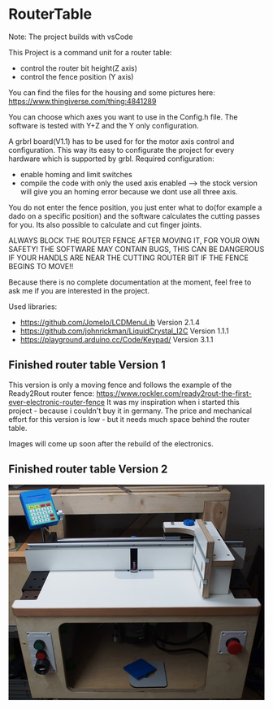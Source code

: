 # RouterTable
Note: The project builds with vsCode

This Project is a command unit for a router table:
 - control the router bit height(Z axis)
 - control the fence position (Y axis)

You can find the files for the housing and some pictures here: https://www.thingiverse.com/thing:4841289

You can choose which axes you want to use in the Config.h file. The software is tested with Y+Z and the Y only configuration.

A grbrl board(V1.1) has to be used for for the motor axis control and configuration.
This way its easy to configurate the project for every hardware which is supported by grbl.
Required configuration:
 - enable homing and limit switches
 - compile the code with only the used axis enabled --> the stock version will give you an homing error because we dont use all three axis.

You do not enter the fence position, you just enter what to do(for example a dado on a specific position) and the software calculates the cutting passes for you. 
Its also possible to calculate and cut finger joints.

ALWAYS BLOCK THE ROUTER FENCE AFTER MOVING IT, FOR YOUR OWN SAFETY! THE SOFTWARE MAY CONTAIN BUGS, 
THIS CAN BE DANGEROUS IF YOUR HANDLS ARE NEAR THE CUTTING ROUTER BIT IF THE FENCE BEGINS TO MOVE!!

Because there is no complete documentation at the moment, feel free to ask me if you are interested in the project.

Used libraries:

- https://github.com/Jomelo/LCDMenuLib             Version 2.1.4
- https://github.com/johnrickman/LiquidCrystal_I2C Version 1.1.1
- https://playground.arduino.cc/Code/Keypad/       Version 3.1.1

## Finished router table Version 1
This version is only a moving fence and follows the example of the Ready2Rout router fence: https://www.rockler.com/ready2rout-the-first-ever-electronic-router-fence
It was my inspiration when i started this project - because i couldn't buy it in germany.
The price and mechanical effort for this version is low - but it needs much space behind the router table.

Images will come up soon after the rebuild of the electronics.

## Finished router table Version 2
![RouterTable V2](https://github.com/TheBlueManCoding/RouterTable/blob/master/doc/Images/RouterTableV2-Complete.JPG)

